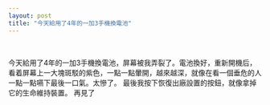 ```yaml
---
layout: post
title: "今天給用了4年的一加3手機換電池"
---
```


  
&nbsp;
&nbsp;



今天給用了4年的一加3手機換電池，屏幕被我弄裂了。電池換好，重新開機后，看着屏幕上一大塊斑駁的紫色，一點一點暈開，越來越深，就像在看一個垂危的人一點一點嚥下最後一口氣。太慘了。
最後我按下恢復出廠設置的按鈕，就像拿掉它的生命維持裝置。
再見了